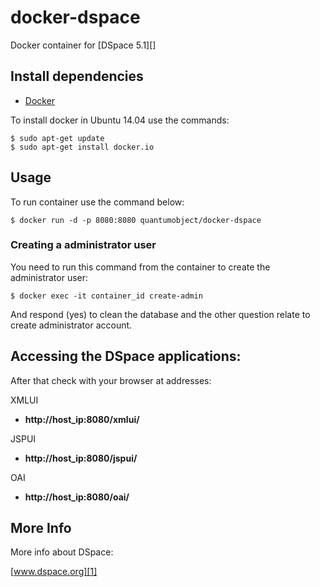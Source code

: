# docker-dspace

Docker container for [DSpace 5.1][]

## Install dependencies

  - [Docker][2]

To install docker in Ubuntu 14.04 use the commands:

    $ sudo apt-get update
    $ sudo apt-get install docker.io

## Usage

To run container use the command below:

    $ docker run -d -p 8080:8080 quantumobject/docker-dspace

### Creating a administrator user

You need to run this command from the container to create the administrator user:

    $ docker exec -it container_id create-admin

And respond (yes) to clean the database and the other question relate to create administrator account.

## Accessing the DSpace applications:

After that check with your browser at addresses:

XMLUI
 - **http://host_ip:8080/xmlui/** 
 
JSPUI
 - **http://host_ip:8080/jspui/**
 
OAI
 - **http://host_ip:8080/oai/**

## More Info

More info about DSpace:

[www.dspace.org][1]

[1]:(www.dspace.org)
[2]:(https://www.docker.com/)
[2]:(https://wiki.duraspace.org/display/DSPACE/DSpace+Release+5.1+Status)
